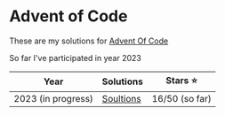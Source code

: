 # Advent of Code

These are my solutions for [Advent Of Code](https://adventofcode.com)

So far I've participated in year 2023

| Year               | Solutions          | Stars ⭐️      |
| ------------------ | ------------------ | -------------- |
| 2023 (in progress) | [Soultions](/2023) | 16/50 (so far) |
